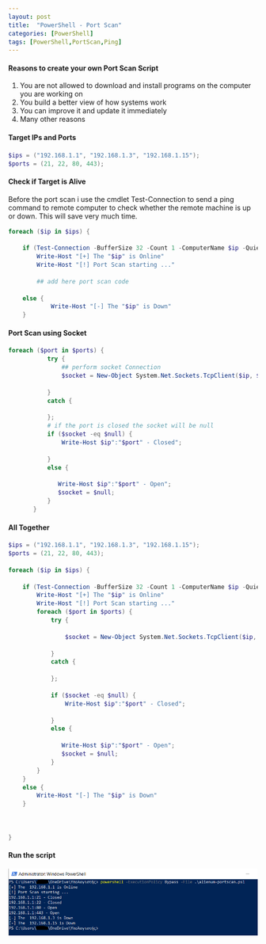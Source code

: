 ```yaml
---
layout: post
title:  "PowerShell - Port Scan"
categories: [PowerShell]
tags: [PowerShell,PortScan,Ping]
---
```


#### Reasons to create your own Port Scan Script

1. You are not allowed to download and install programs on the computer you are working on
2. You build a better view of how systems work
3. You can improve it and update it immediately
4. Many other reasons

#### Target IPs and Ports

```powershell
$ips = ("192.168.1.1", "192.168.1.3", "192.168.1.15");
$ports = (21, 22, 80, 443);
```

#### Check if Target is Alive

Before the port scan i use the cmdlet Test-Connection to send a ping command to remote computer to check whether the remote machine is up or down. This will save very much time.

```powershell
foreach ($ip in $ips) {

    if (Test-Connection -BufferSize 32 -Count 1 -ComputerName $ip -Quiet) {
        Write-Host "[+] The "$ip" is Online"
        Write-Host "[!] Port Scan starting ..."

        ## add here port scan code

    else {
            Write-Host "[-] The "$ip" is Down"
    }
```

#### Port Scan using Socket

```powershell
foreach ($port in $ports) {
           try {
               ## perform socket Connection
               $socket = New-Object System.Net.Sockets.TcpClient($ip, $port);

           }
           catch {

           };
           # if the port is closed the socket will be null
           if ($socket -eq $null) {
               Write-Host $ip":"$port" - Closed";

           }
           else {

              Write-Host $ip":"$port" - Open";
              $socket = $null;
           }
       }
```

#### All Together

```powershell
$ips = ("192.168.1.1", "192.168.1.3", "192.168.1.15");
$ports = (21, 22, 80, 443);

foreach ($ip in $ips) {

    if (Test-Connection -BufferSize 32 -Count 1 -ComputerName $ip -Quiet) {
        Write-Host "[+] The "$ip" is Online"
        Write-Host "[!] Port Scan starting ..."
        foreach ($port in $ports) {
            try {

                $socket = New-Object System.Net.Sockets.TcpClient($ip, $port);

            }
            catch {

            };

            if ($socket -eq $null) {
                Write-Host $ip":"$port" - Closed";

            }
            else {

               Write-Host $ip":"$port" - Open";
               $socket = $null;
            }
        }
    }
    else {
        Write-Host "[-] The "$ip" is Down"
    }



}
```

#### Run the script

![image]( /assets/img/powershell-scan/1.PNG)

